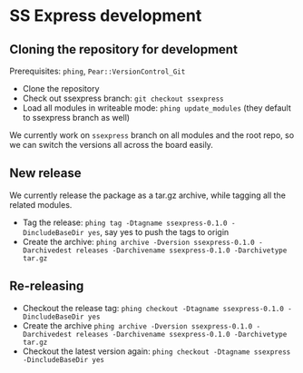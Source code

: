 # SS Express development

## Cloning the repository for development

Prerequisites: `phing`, `Pear::VersionControl_Git`

* Clone the repository
* Check out ssexpress branch: `git checkout ssexpress`
* Load all modules in writeable mode: `phing update_modules` (they default to ssexpress branch as well)

We currently work on `ssexpress` branch on all modules and the root repo, so we can switch the versions all across the board easily.

## New release

We currently release the package as a tar.gz archive, while tagging all the related modules.

* Tag the release: `phing tag -Dtagname ssexpress-0.1.0 -DincludeBaseDir yes`, say yes to push the tags to origin
* Create the archive: `phing archive -Dversion ssexpress-0.1.0 -Darchivedest releases -Darchivename ssexpress-0.1.0 -Darchivetype tar.gz`

## Re-releasing

* Checkout the release tag: `phing checkout -Dtagname ssexpress-0.1.0 -DincludeBaseDir yes`
* Create the archive `phing archive -Dversion ssexpress-0.1.0 -Darchivedest releases -Darchivename ssexpress-0.1.0 -Darchivetype tar.gz`
* Checkout the latest version again: `phing checkout -Dtagname ssexpress -DincludeBaseDir yes`
